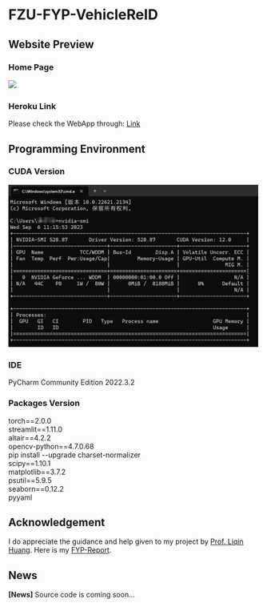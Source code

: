 # FZU-FYP-VehicleReID

## Website Preview
### Home Page
<img src="images/homepage.gif" width="900">

### Heroku Link
Please check the WebApp through: [Link](http://itlab.fzu.edu.cn/gzl/ZhuanJi/TeacherInfo2.aspx?No=T96022)

## Programming Environment
### CUDA Version
<img src="images/nvidia-smi.png" width="500">

### IDE
PyCharm Community Edition 2022.3.2

### Packages Version
torch==2.0.0  
streamlit==1.11.0  
altair==4.2.2  
opencv-python==4.7.0.68  
pip install --upgrade charset-normalizer  
scipy==1.10.1    
matplotlib==3.7.2  
psutil==5.9.5  
seaborn==0.12.2  
pyyaml

## Acknowledgement
I do appreciate the guidance and help given to my project by [Prof. Liqin Huang](http://itlab.fzu.edu.cn/gzl/ZhuanJi/TeacherInfo2.aspx?No=T96022). Here is my [FYP-Report](https://drive.google.com/file/d/1jbUqSOgpFriuA3PUO2qAShqfJPhx5nD1/view?usp=drive_link).

## News
**[News]** Source code is coming soon...
